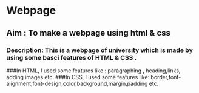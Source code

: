 # Webpage
## Aim : To make a webpage using html & css 
### Description: This is a webpage of university which is made by using some basci features of HTML & CSS . 
###In HTML, I used some features like : paragraphing , heading,links, adding images etc.
###In CSS, I used some features like: border,font-alignment,font-design,color,background,margin,padding etc. 

